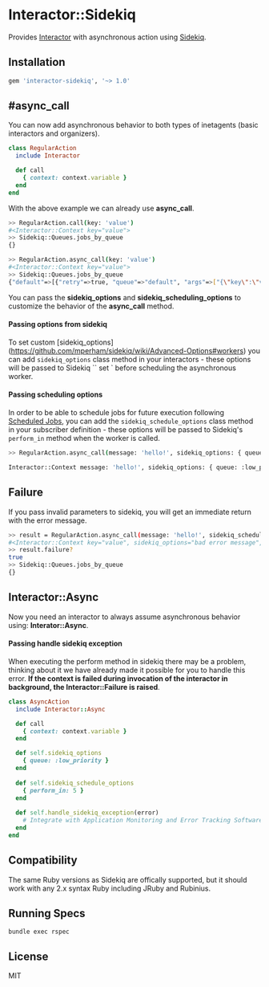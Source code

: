 # Interactor::Sidekiq

Provides [Interactor](https://github.com/collectiveidea/interactor) with asynchronous action using [Sidekiq](https://github.com/mperham/sidekiq).

## Installation

```ruby
gem 'interactor-sidekiq', '~> 1.0'
```

## #async_call
You can now add asynchronous behavior to both types of inetagents (basic interactors and organizers).

```ruby
class RegularAction
  include Interactor

  def call
    { context: context.variable }
  end
end
```
With the above example we can already use **async_call**.

```sh
>> RegularAction.call(key: 'value')
#<Interactor::Context key="value">
>> Sidekiq::Queues.jobs_by_queue
{}
```
```sh
>> RegularAction.async_call(key: 'value')
#<Interactor::Context key="value">
>> Sidekiq::Queues.jobs_by_queue
{"default"=>[{"retry"=>true, "queue"=>"default", "args"=>["{\"key\":\"value\",\"interactor_class\":\"RegularAction\"}"], "class"=>"Interactor::SidekiqWorker::Worker", "jid"=>"91a374e10e584b02cb84eec3", "created_at"=>1656283783.3459146, "enqueued_at"=>1656283783.3459556}]}
```

You can pass the **sidekiq_options** and **sidekiq_scheduling_options** to customize the behavior of the **async_call** method.

#### Passing options from sidekiq

To set custom [sidekiq_options] (https://github.com/mperham/sidekiq/wiki/Advanced-Options#workers) you can add `sidekiq_options` class method in your interactors - these options will be passed to Sidekiq `` set ` before scheduling the asynchronous worker.

#### Passing scheduling options

In order to be able to schedule jobs for future execution following [Scheduled Jobs](https://github.com/mperham/sidekiq/wiki/Scheduled-Jobs), you can add the `sidekiq_schedule_options` class method in your subscriber definition - these options will be passed to Sidekiq's `perform_in` method when the worker is called.

```sh
>> RegularAction.async_call(message: 'hello!', sidekiq_options: { queue: :low_priority }, sidekiq_schedule_options: { perform_in: 5 })

Interactor::Context message: 'hello!', sidekiq_options: { queue: :low_priority }, sidekiq_schedule_options: { perform_in: 5 }
```

## Failure

If you pass invalid parameters to sidekiq, you will get an immediate return with the error message.
```sh
>> result = RegularAction.async_call(message: 'hello!', sidekiq_schedule_options: "error")
#<Interactor::Context key="value", sidekiq_options="bad error message", error="undefined method `transform_keys' for \"bad error message\":String">
>> result.failure?
true
>> Sidekiq::Queues.jobs_by_queue
{}
```

## Interactor::Async

Now you need an interactor to always assume asynchronous behavior using: **Interator::Async**.

#### Passing handle sidekiq exception

When executing the perform method in sidekiq there may be a problem, thinking about it we have already made it possible for you to handle this error.
**If the context is failed during invocation of the interactor in background, the Interactor::Failure is raised**.


```ruby
class AsyncAction
  include Interactor::Async

  def call
    { context: context.variable }
  end

  def self.sidekiq_options
    { queue: :low_priority }
  end
    
  def self.sidekiq_schedule_options
    { perform_in: 5 }
  end
  
  def self.handle_sidekiq_exception(error)
    # Integrate with Application Monitoring and Error Tracking Software
  end
end
```

## Compatibility

The same Ruby versions as Sidekiq are offically supported, but it should work
with any 2.x syntax Ruby including JRuby and Rubinius.

## Running Specs

```
bundle exec rspec
```

## License

MIT
